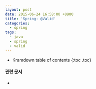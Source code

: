 ```yaml
---
layout: post
date: 2015-06-24 16:58:00 +0900
title: 'Spring: @Valid'
categories:
  - spring
tags:
  - java
  - spring
  - valid
---
```


* Kramdown table of contents
{:toc .toc}

#### 관련 문서

-
